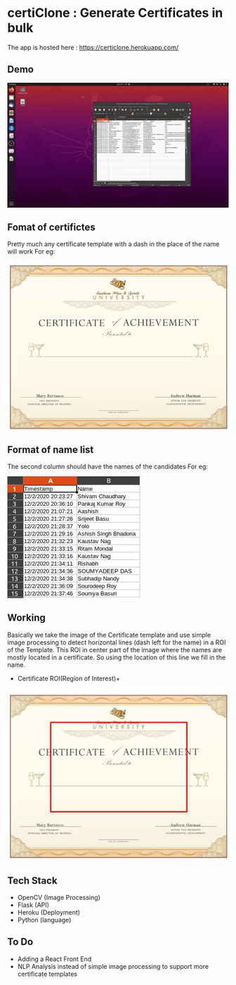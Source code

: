 # certiClone : Generate Certificates in bulk

The app is hosted here : https://certiclone.herokuapp.com/

## Demo
![alt text](assets/ezgif.com-video-to-gif.gif)

## Fomat of certifictes
Pretty much any certificate template with a dash in the place of the name will work
For eg:

![alt text](assets/temp1.png)

## Format of name list
The second column should have the names of the candidates
For eg:

![alt text](assets/name_list.png)

## Working

Basically we take the image of the Certificate template and use simple image processing to detect horizontal lines (dash left for the name) in a ROI of the Template. This ROI in center part of the image where the names are mostly located in a certificate. So using the location of this line we fill in the name.

- Certificate ROI(Region of Interest)+

![alt text](assets/temp1roi.png)

## Tech Stack

- OpenCV (Image Processing)
- Flask (API)
- Heroku (Deployment)
- Python (language)

## To Do
- Adding a React Front End
- NLP Analysis instead of simple image processing to support more certificate templates

